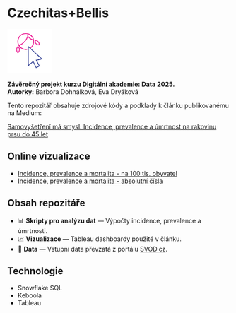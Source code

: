 # Czechitas+Bellis  

<img src="res/czechitas.png" alt="logo czechitas" width="100"/>

**Závěrečný projekt kurzu Digitální akademie: Data 2025.**  
**Autorky:** Barbora Dohnálková, Eva Dryáková

Tento repozitář obsahuje zdrojové kódy a podklady k článku publikovanému na Medium:

[Samovyšetření má smysl: Incidence, prevalence a úmrtnost na rakovinu prsu do 45 let](https://medium.com/@barboradohnalkova/samovy%C5%A1et%C5%99en%C3%AD-m%C3%A1-smysl-incidence-prevalence-a-%C3%BAmrtnost-na-rakovinu-prsu-do-45-let-4ae20f170e36)

## Online vizualizace

- [Incidence, prevalence a mortalita - na 100 tis. obyvatel](https://public.tableau.com/app/profile/eva.dryakova/viz/czechitas_final_100K/A_incidenceprevalencemortalita)
- [Incidence, prevalence a mortalita - absolutní čísla](https://public.tableau.com/app/profile/eva.dryakova/viz/czechitas_final_absolutn_FILTRYPOPULACE/A_incidenceprevalencemortalita)

## Obsah repozitáře

- 📊 **Skripty pro analýzu dat** — Výpočty incidence, prevalence a úmrtnosti.
- 📈 **Vizualizace** — Tableau dashboardy použité v článku.
- 📁 **Data** — Vstupní data převzatá z portálu [SVOD.cz](https://www.svod.cz/cs/data/otevrena-data/).

## Technologie

- Snowflake SQL
- Keboola
- Tableau
